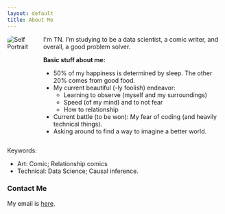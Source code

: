 ```yaml
---
layout: default
title: About Me
---
```


<div style="display: flex; align-items: flex-start; gap: 20px;">

<div>
<img src="{{ site.baseurl }}/assets/self-portrait.png" alt="Self Portrait" style="max-width: 200px; border-radius: 10px;">
</div>

<div>
I'm TN.  
I'm studying to be a data scientist, a comic writer, and overall, a good problem solver.  

**Basic stuff about me:**  
- 50% of my happiness is determined by sleep. The other 20% comes from good food.  
- My current beautiful (-ly foolish) endeavor:  
    - Learning to observe (myself and my surroundings)  
    - Speed (of my mind) and to not fear  
    - How to relationship  
- Current battle (to be won): My fear of coding (and heavily technical things).  
- Asking around to find a way to imagine a better world.  
</div>

</div>

Keywords: 
- Art: Comic; Relationship comics 
- Technical: Data Science; Causal inference.

### Contact Me
My email is [here](pltnhi11@gmail.com).
